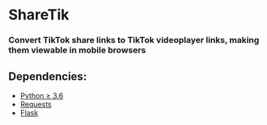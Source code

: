 # ShareTik
### Convert TikTok share links to TikTok videoplayer links, making them viewable in mobile browsers
## Dependencies:
- [Python ≥ 3.6](https://python.org)
- [Requests](https://pypi.org/project/requests/)
- [Flask](https://pypi.org/project/Flask/)
  
